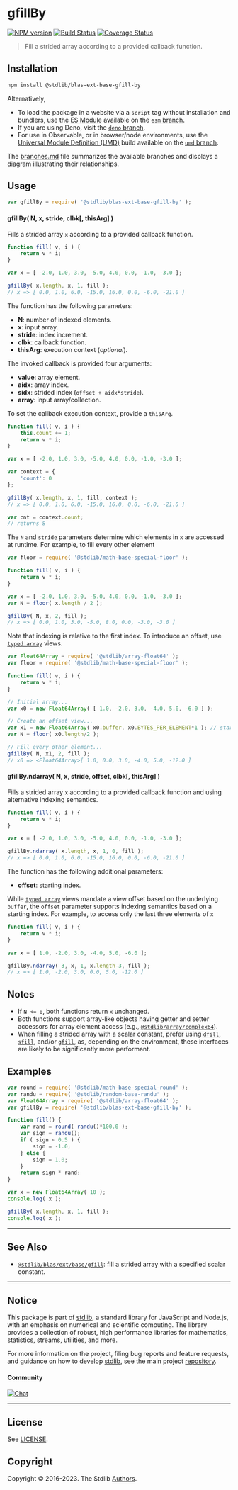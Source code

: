 <!--

@license Apache-2.0

Copyright (c) 2020 The Stdlib Authors.

Licensed under the Apache License, Version 2.0 (the "License");
you may not use this file except in compliance with the License.
You may obtain a copy of the License at

   http://www.apache.org/licenses/LICENSE-2.0

Unless required by applicable law or agreed to in writing, software
distributed under the License is distributed on an "AS IS" BASIS,
WITHOUT WARRANTIES OR CONDITIONS OF ANY KIND, either express or implied.
See the License for the specific language governing permissions and
limitations under the License.

-->

# gfillBy

[![NPM version][npm-image]][npm-url] [![Build Status][test-image]][test-url] [![Coverage Status][coverage-image]][coverage-url] <!-- [![dependencies][dependencies-image]][dependencies-url] -->

> Fill a strided array according to a provided callback function.

<section class="installation">

## Installation

```bash
npm install @stdlib/blas-ext-base-gfill-by
```

Alternatively,

-   To load the package in a website via a `script` tag without installation and bundlers, use the [ES Module][es-module] available on the [`esm` branch][esm-url].
-   If you are using Deno, visit the [`deno` branch][deno-url].
-   For use in Observable, or in browser/node environments, use the [Universal Module Definition (UMD)][umd] build available on the [`umd` branch][umd-url].

The [branches.md][branches-url] file summarizes the available branches and displays a diagram illustrating their relationships.

</section>

<section class="usage">

## Usage

```javascript
var gfillBy = require( '@stdlib/blas-ext-base-gfill-by' );
```

#### gfillBy( N, x, stride, clbk\[, thisArg] )

Fills a strided array `x` according to a provided callback function.

```javascript
function fill( v, i ) {
    return v * i;
}

var x = [ -2.0, 1.0, 3.0, -5.0, 4.0, 0.0, -1.0, -3.0 ];

gfillBy( x.length, x, 1, fill );
// x => [ 0.0, 1.0, 6.0, -15.0, 16.0, 0.0, -6.0, -21.0 ]
```

The function has the following parameters:

-   **N**: number of indexed elements.
-   **x**: input array. 
-   **stride**: index increment.
-   **clbk**: callback function.
-   **thisArg**: execution context (_optional_).

The invoked callback is provided four arguments:

-   **value**: array element.
-   **aidx**: array index.
-   **sidx**: strided index (`offset + aidx*stride`).
-   **array**: input array/collection.

To set the callback execution context, provide a `thisArg`.

```javascript
function fill( v, i ) {
    this.count += 1;
    return v * i;
}

var x = [ -2.0, 1.0, 3.0, -5.0, 4.0, 0.0, -1.0, -3.0 ];

var context = {
    'count': 0
};

gfillBy( x.length, x, 1, fill, context );
// x => [ 0.0, 1.0, 6.0, -15.0, 16.0, 0.0, -6.0, -21.0 ]

var cnt = context.count;
// returns 8
```

The `N` and `stride` parameters determine which elements in `x` are accessed at runtime. For example, to fill every other element

```javascript
var floor = require( '@stdlib/math-base-special-floor' );

function fill( v, i ) {
    return v * i;
}

var x = [ -2.0, 1.0, 3.0, -5.0, 4.0, 0.0, -1.0, -3.0 ];
var N = floor( x.length / 2 );

gfillBy( N, x, 2, fill );
// x => [ 0.0, 1.0, 3.0, -5.0, 8.0, 0.0, -3.0, -3.0 ]
```

Note that indexing is relative to the first index. To introduce an offset, use [`typed array`][mdn-typed-array] views.

```javascript
var Float64Array = require( '@stdlib/array-float64' );
var floor = require( '@stdlib/math-base-special-floor' );

function fill( v, i ) {
    return v * i;
}

// Initial array...
var x0 = new Float64Array( [ 1.0, -2.0, 3.0, -4.0, 5.0, -6.0 ] );

// Create an offset view...
var x1 = new Float64Array( x0.buffer, x0.BYTES_PER_ELEMENT*1 ); // start at 2nd element
var N = floor( x0.length/2 );

// Fill every other element...
gfillBy( N, x1, 2, fill );
// x0 => <Float64Array>[ 1.0, 0.0, 3.0, -4.0, 5.0, -12.0 ]
```

#### gfillBy.ndarray( N, x, stride, offset, clbk\[, thisArg] )

Fills a strided array `x` according to a provided callback function and using alternative indexing semantics.

```javascript
function fill( v, i ) {
    return v * i;
}

var x = [ -2.0, 1.0, 3.0, -5.0, 4.0, 0.0, -1.0, -3.0 ];

gfillBy.ndarray( x.length, x, 1, 0, fill );
// x => [ 0.0, 1.0, 6.0, -15.0, 16.0, 0.0, -6.0, -21.0 ]
```

The function has the following additional parameters:

-   **offset**: starting index.

While [`typed array`][mdn-typed-array] views mandate a view offset based on the underlying `buffer`, the `offset` parameter supports indexing semantics based on a starting index. For example, to access only the last three elements of `x`

```javascript
function fill( v, i ) {
    return v * i;
}

var x = [ 1.0, -2.0, 3.0, -4.0, 5.0, -6.0 ];

gfillBy.ndarray( 3, x, 1, x.length-3, fill );
// x => [ 1.0, -2.0, 3.0, 0.0, 5.0, -12.0 ]
```

</section>

<!-- /.usage -->

<section class="notes">

## Notes

-   If `N <= 0`, both functions return `x` unchanged.
-   Both functions support array-like objects having getter and setter accessors for array element access (e.g., [`@stdlib/array/complex64`][@stdlib/array/complex64]).
-   When filling a strided array with a scalar constant, prefer using [`dfill`][@stdlib/blas/ext/base/dfill], [`sfill`][@stdlib/blas/ext/base/sfill], and/or [`gfill`][@stdlib/blas/ext/base/gfill], as, depending on the environment, these interfaces are likely to be significantly more performant.

</section>

<!-- /.notes -->

<section class="examples">

## Examples

<!-- eslint no-undef: "error" -->

```javascript
var round = require( '@stdlib/math-base-special-round' );
var randu = require( '@stdlib/random-base-randu' );
var Float64Array = require( '@stdlib/array-float64' );
var gfillBy = require( '@stdlib/blas-ext-base-gfill-by' );

function fill() {
    var rand = round( randu()*100.0 );
    var sign = randu();
    if ( sign < 0.5 ) {
        sign = -1.0;
    } else {
        sign = 1.0;
    }
    return sign * rand;
}

var x = new Float64Array( 10 );
console.log( x );

gfillBy( x.length, x, 1, fill );
console.log( x );
```

</section>

<!-- /.examples -->

<!-- Section for related `stdlib` packages. Do not manually edit this section, as it is automatically populated. -->

<section class="related">

* * *

## See Also

-   <span class="package-name">[`@stdlib/blas/ext/base/gfill`][@stdlib/blas/ext/base/gfill]</span><span class="delimiter">: </span><span class="description">fill a strided array with a specified scalar constant.</span>

</section>

<!-- /.related -->

<!-- Section for all links. Make sure to keep an empty line after the `section` element and another before the `/section` close. -->


<section class="main-repo" >

* * *

## Notice

This package is part of [stdlib][stdlib], a standard library for JavaScript and Node.js, with an emphasis on numerical and scientific computing. The library provides a collection of robust, high performance libraries for mathematics, statistics, streams, utilities, and more.

For more information on the project, filing bug reports and feature requests, and guidance on how to develop [stdlib][stdlib], see the main project [repository][stdlib].

#### Community

[![Chat][chat-image]][chat-url]

---

## License

See [LICENSE][stdlib-license].


## Copyright

Copyright &copy; 2016-2023. The Stdlib [Authors][stdlib-authors].

</section>

<!-- /.stdlib -->

<!-- Section for all links. Make sure to keep an empty line after the `section` element and another before the `/section` close. -->

<section class="links">

[npm-image]: http://img.shields.io/npm/v/@stdlib/blas-ext-base-gfill-by.svg
[npm-url]: https://npmjs.org/package/@stdlib/blas-ext-base-gfill-by

[test-image]: https://github.com/stdlib-js/blas-ext-base-gfill-by/actions/workflows/test.yml/badge.svg?branch=main
[test-url]: https://github.com/stdlib-js/blas-ext-base-gfill-by/actions/workflows/test.yml?query=branch:main

[coverage-image]: https://img.shields.io/codecov/c/github/stdlib-js/blas-ext-base-gfill-by/main.svg
[coverage-url]: https://codecov.io/github/stdlib-js/blas-ext-base-gfill-by?branch=main

<!--

[dependencies-image]: https://img.shields.io/david/stdlib-js/blas-ext-base-gfill-by.svg
[dependencies-url]: https://david-dm.org/stdlib-js/blas-ext-base-gfill-by/main

-->

[chat-image]: https://img.shields.io/gitter/room/stdlib-js/stdlib.svg
[chat-url]: https://gitter.im/stdlib-js/stdlib/

[stdlib]: https://github.com/stdlib-js/stdlib

[stdlib-authors]: https://github.com/stdlib-js/stdlib/graphs/contributors

[umd]: https://github.com/umdjs/umd
[es-module]: https://developer.mozilla.org/en-US/docs/Web/JavaScript/Guide/Modules

[deno-url]: https://github.com/stdlib-js/blas-ext-base-gfill-by/tree/deno
[umd-url]: https://github.com/stdlib-js/blas-ext-base-gfill-by/tree/umd
[esm-url]: https://github.com/stdlib-js/blas-ext-base-gfill-by/tree/esm
[branches-url]: https://github.com/stdlib-js/blas-ext-base-gfill-by/blob/main/branches.md

[stdlib-license]: https://raw.githubusercontent.com/stdlib-js/blas-ext-base-gfill-by/main/LICENSE

[mdn-typed-array]: https://developer.mozilla.org/en-US/docs/Web/JavaScript/Reference/Global_Objects/TypedArray

[@stdlib/array/complex64]: https://github.com/stdlib-js/array-complex64

[@stdlib/blas/ext/base/dfill]: https://github.com/stdlib-js/blas-ext-base-dfill

[@stdlib/blas/ext/base/sfill]: https://github.com/stdlib-js/blas-ext-base-sfill

<!-- <related-links> -->

[@stdlib/blas/ext/base/gfill]: https://github.com/stdlib-js/blas-ext-base-gfill

<!-- </related-links> -->

</section>

<!-- /.links -->
